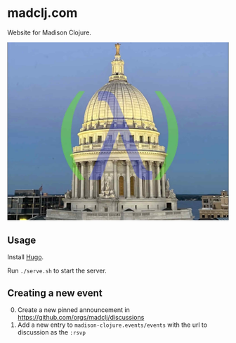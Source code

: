 # madclj.com

Website for Madison Clojure.

![Madison Clojure](static/images/madclj-logo.jpg)

## Usage

Install [Hugo](https://gohugo.io/installation/).

Run `./serve.sh` to start the server.

## Creating a new event

0. Create a new pinned announcement in https://github.com/orgs/madclj/discussions
1. Add a new entry to `madison-clojure.events/events` with the url to discussion as the `:rsvp`
